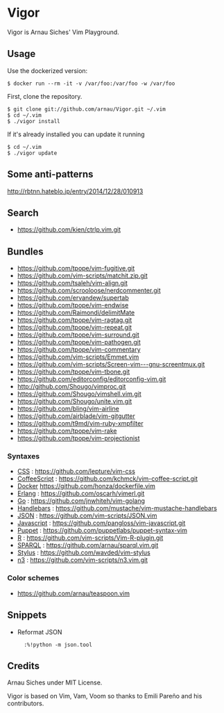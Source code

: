 # Vigor

Vigor is Arnau Siches' Vim Playground.

## Usage

Use the dockerized version:

    $ docker run --rm -it -v /var/foo:/var/foo -w /var/foo

First, clone the repository.

    $ git clone git://github.com/arnau/Vigor.git ~/.vim
    $ cd ~/.vim
    $ ./vigor install

If it's already installed you can update it running

    $ cd ~/.vim
    $ ./vigor update

## Some anti-patterns

http://rbtnn.hateblo.jp/entry/2014/12/28/010913

## Search

* https://github.com/kien/ctrlp.vim.git

## Bundles

* https://github.com/tpope/vim-fugitive.git
* https://github.com/vim-scripts/matchit.zip.git
* https://github.com/tsaleh/vim-align.git
* https://github.com/scrooloose/nerdcommenter.git
* https://github.com/ervandew/supertab
* https://github.com/tpope/vim-endwise
* https://github.com/Raimondi/delimitMate
* https://github.com/tpope/vim-ragtag.git
* https://github.com/tpope/vim-repeat.git
* https://github.com/tpope/vim-surround.git
* https://github.com/tpope/vim-pathogen.git
* https://github.com/tpope/vim-commentary
* https://github.com/vim-scripts/Emmet.vim
* https://github.com/vim-scripts/Screen-vim---gnu-screentmux.git
* https://github.com/tpope/vim-tbone.git
* https://github.com/editorconfig/editorconfig-vim.git
* http://github.com/Shougo/vimproc.git
* https://github.com/Shougo/vimshell.vim.git
* https://github.com/Shougo/unite.vim.git
* https://github.com/bling/vim-airline
* https://github.com/airblade/vim-gitgutter
* https://github.com/t9md/vim-ruby-xmpfilter
* https://github.com/tpope/vim-rake
* https://github.com/tpope/vim-projectionist

### Syntaxes

* [CSS](http://www.w3.org/TR/CSS/) : https://github.com/lepture/vim-css
* [CoffeeScript](http://coffeescript.org/) : https://github.com/kchmck/vim-coffee-script.git
* [Docker](https://www.docker.com/) https://github.com/honza/dockerfile.vim
* [Erlang](http://www.erlang.org/) : https://github.com/oscarh/vimerl.git
* [Go](https://golang.org/) : https://github.com/jnwhiteh/vim-golang
* [Handlebars](http://handlebarsjs.com/) : https://github.com/mustache/vim-mustache-handlebars
* [JSON](http://json.org/) : https://github.com/vim-scripts/JSON.vim
* [Javascript](https://en.wikipedia.org/wiki/JavaScript/) : https://github.com/pangloss/vim-javascript.git
* [Puppet](https://puppetlabs.com/) : https://github.com/puppetlabs/puppet-syntax-vim
* [R](http://www.r-project.org/) : https://github.com/vim-scripts/Vim-R-plugin.git
* [SPARQL](http://www.w3.org/TR/sparql11-query/) : https://github.com/arnau/sparql.vim.git
* [Stylus](http://learnboost.github.com/stylus/) : https://github.com/wavded/vim-stylus
* [n3](http://www.w3.org/TeamSubmission/n3/) : https://github.com/vim-scripts/n3.vim.git

### Color schemes

* https://github.com/arnau/teaspoon.vim

## Snippets

* Reformat JSON

        :%!python -m json.tool


## Credits

Arnau Siches under MIT License.

Vigor is based on Vim, Vam, Voom so thanks to Emili Pareño and his contributors.
